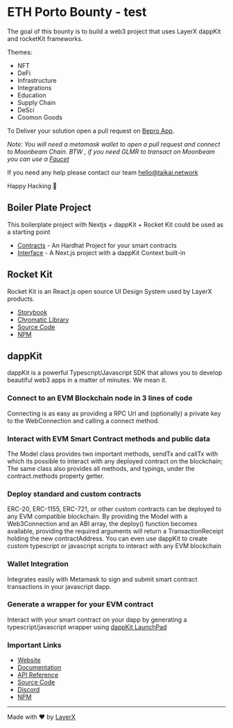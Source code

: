 # ETH Porto Bounty - test

The goal of this bounty is to build a web3 project that uses LayerX dappKit and rocketKit frameworks.

Themes: 

- NFT 
- DeFi 
- Infrastructure 
- Integrations 
- Education 
- Supply Chain 
- DeSci
- Coomon Goods

To Deliver your solution open a pull request on [Bepro App](https://app.bepro.network). 

*Note: You will need a metamask wallet to open a pull request and connect to Moonbeam Chain. BTW , if you need GLMR to transact on Moonbeam you can use a [Faucet](https://glmr.supply/)*

If you need any help please contact our team hello@taikai.network

Happy Hacking 🎯

## Boiler Plate Project
This boilerplate project with  Nextjs + dappKit + Rocket Kit could be used as a starting point

-  [Contracts](./contracts/README.md) - An Hardhat Project for your smart contracts
-  [Interface](./frontend/README.md) - A Next.js project with a dappKit Context built-in 

## Rocket Kit 
Rocket Kit is an React.js open source UI Design System used by LayerX products.

* [Storybook](https://main--600c295ccb36300021e7d82f.chromatic.com/)
* [Chromatic Library](https://www.chromatic.com/library?appId=600c295ccb36300021e7d82f&branch=main)
* [Source Code](https://github.com/taikai/rocket-kit)
* [NPM](https://www.npmjs.com/package/@taikai/rocket-kit)

## dappKit 

dappKit is a powerful Typescript/Javascript SDK that allows you to develop beautiful web3 apps in a matter of minutes. We mean it.

### Connect to an EVM Blockchain node in 3 lines of code
Connecting is as easy as providing a RPC Url and (optionally) a private key to the WebConnection and calling a connect method.

### Interact with EVM Smart Contract methods and public data
The Model class provides two important methods, sendTx and callTx with which its possible to interact with any deployed contract on the blockchain; The same class also provides all methods, and typings, under the contract.methods property getter.

### Deploy standard and custom contracts
ERC-20, ERC-1155, ERC-721, or other custom contracts can be deployed to any EVM compatible blockchain. By providing the Model with a Web3Connection and an ABI array, the deploy() function becomes available, providing the required arguments will return a TransactionReceipt holding the new contractAddress. You can even use dappKit to create custom typescript or javascript scripts to interact with any EVM blockchain

### Wallet Integration
Integrates easily with Metamask to sign and submit smart contract transactions in your javascript dapp.

### Generate a wrapper for your EVM contract
Interact with your smart contract on your dapp by generating a typescript/javascript wrapper using [dappKit LaunchPad](https://github.com/taikai/dappkit-launchpad)

### Important Links

* [Website](https://dappkit.dev/)
* [Documentation](https://docs.dappkit.dev/start-building)
* [API Reference](https://sdk.dappkit.dev/)
* [Source Code](https://github.com/taikai/dappkit)
* [Discord](https://discord.gg/layerx)
* [NPM](https://www.npmjs.com/package/@taikai/dappkit)

-----

Made with ❤️ by [LayerX](https://layerx.xyz)
